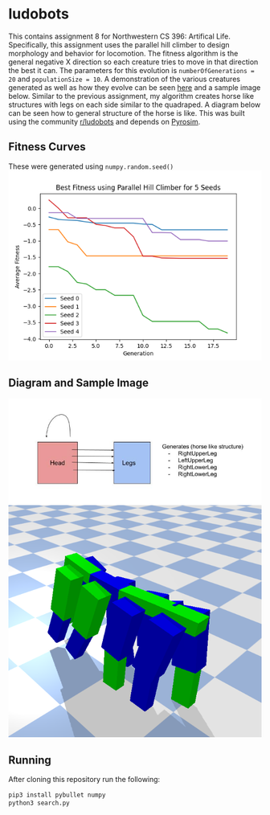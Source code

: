 # ludobots
This contains assignment 8 for Northwestern CS 396: Artifical Life. Specifically, this assignment uses the parallel hill climber to design morphology and behavior for locomotion. The fitness algorithm is the general negative X direction so each creature tries to move in that direction the best it can. The parameters for this evolution is `numberOfGenerations = 20` and `populationSize = 10`. A demonstration of the various creatures generated as well as how they evolve can be seen [here](https://youtu.be/aeAuQopfZxc) and a sample image below. Similar to the previous assignment, my algorithm creates horse like structures with legs on each side similar to the quadraped. A diagram below can be seen how to general structure of the horse is like. This was built using the community [r/ludobots](https://www.reddit.com/r/ludobots/) and depends on [Pyrosim](https://github.com/jbongard/pyrosim). 


## Fitness Curves
These were generated using `numpy.random.seed()`
![alt text](https://github.com/jeffersonxu/ludobots/blob/assignment8/fitness_curve.png)

## Diagram and Sample Image
![alt text](https://github.com/jeffersonxu/ludobots/blob/assignment8/diagram.jpg)
![alt text](https://github.com/jeffersonxu/ludobots/blob/assignment8/horse.png)

## Running
After cloning this repository run the following:
```
pip3 install pybullet numpy
python3 search.py
```

